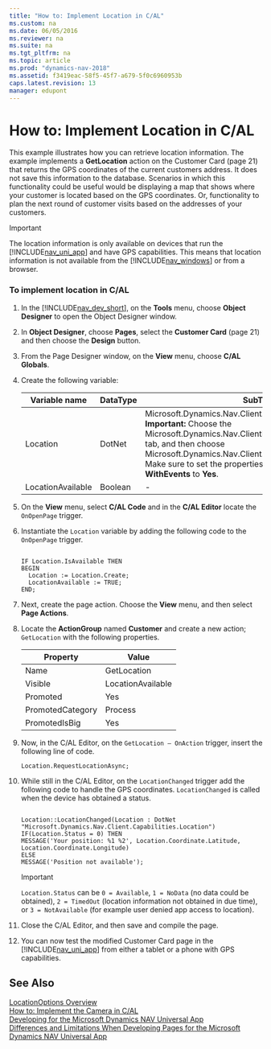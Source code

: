 ```yaml
---
title: "How to: Implement Location in C/AL"
ms.custom: na
ms.date: 06/05/2016
ms.reviewer: na
ms.suite: na
ms.tgt_pltfrm: na
ms.topic: article
ms.prod: "dynamics-nav-2018"
ms.assetid: f3419eac-58f5-45f7-a679-5f0c6960953b
caps.latest.revision: 13
manager: edupont
---
```

# How to: Implement Location in C/AL
This example illustrates how you can retrieve location information. The example implements a **GetLocation** action on the Customer Card \(page 21\) that returns the GPS coordinates of the current customers address. It does not save this information to the database. Scenarios in which this functionality could be useful would be displaying a map that shows where your customer is located based on the GPS coordinates. Or, functionality to plan the next round of customer visits based on the addresses of your customers.  

> [!IMPORTANT]  
>  The location information is only available on devices that run the [!INCLUDE[nav_uni_app](includes/nav_uni_app_md.md)] and have GPS capabilities. This means that location information is not available from the [!INCLUDE[nav_windows](includes/nav_windows_md.md)] or from a browser.  

### To implement location in C/AL  

1.  In the [!INCLUDE[nav_dev_short](includes/nav_dev_short_md.md)], on the **Tools** menu, choose **Object Designer** to open the Object Designer window.  

2.  In **Object Designer**, choose **Pages**, select the **Customer Card** \(page 21\) and then choose the **Design** button.  

3.  From the Page Designer window, on the **View** menu, choose **C/AL Globals**.  

4.  Create the following variable:  

    |Variable name|DataType|SubType|  
    |-------------------|--------------|-------------|  
    |Location|DotNet|Microsoft.Dynamics.Nav.Client.Capabilities.LocationProvider **Important:**  Choose the Microsoft.Dynamics.Nav.ClientExtensions dll on the **Server** tab, and then choose Microsoft.Dynamics.Nav.Client.Capabilities.LocationProvider Make sure to set the properties **RunOnClient** and **WithEvents** to **Yes**.|  
    |LocationAvailable|Boolean|-|  

5.  On the **View** menu, select **C/AL Code** and in the **C/AL Editor** locate the `OnOpenPage` trigger.  

6.  Instantiate the `Location` variable by adding the following code to the `OnOpenPage` trigger.  

    ```  

    IF Location.IsAvailable THEN  
    BEGIN  
      Location := Location.Create;  
      LocationAvailable := TRUE;  
    END;  
    ```  

7.  Next, create the page action. Choose the **View** menu, and then select **Page Actions**.  

8.  Locate the **ActionGroup** named **Customer** and create a new action; `GetLocation` with the following properties.  

    |Property|Value|  
    |--------------|-----------|  
    |Name|GetLocation|  
    |Visible|LocationAvailable|  
    |Promoted|Yes|  
    |PromotedCategory|Process|  
    |PromotedIsBig|Yes|  

9. Now, in the C/AL Editor, on the `GetLocation – OnAction` trigger, insert the following line of code.  

    ```  
    Location.RequestLocationAsync;  
    ```  

10. While still in the C/AL Editor, on the `LocationChanged` trigger add the following code to handle the GPS coordinates. `LocationChanged` is called when the device has obtained a status.  

    ```  

    Location::LocationChanged(Location : DotNet "Microsoft.Dynamics.Nav.Client.Capabilities.Location")  
    IF(Location.Status = 0) THEN  
    MESSAGE('Your position: %1 %2', Location.Coordinate.Latitude, Location.Coordinate.Longitude)  
    ELSE  
    MESSAGE('Position not available');  
    ```  

    > [!IMPORTANT]  
    >  `Location.Status` can be `0 = Available`, `1 = NoData` \(no data could be obtained\), `2 = TimedOut` \(location information not obtained in due time\), or `3 = NotAvailable` \(for example user denied app access to location\).  

11. Close the C/AL Editor, and then save and compile the page.  

12. You can now test the modified Customer Card page in the [!INCLUDE[nav_uni_app](includes/nav_uni_app_md.md)] from either a tablet or a phone with GPS capabilities.  

## See Also  
 [LocationOptions Overview](LocationOptions-Overview.md)   
 [How to: Implement the Camera in C/AL](How-to--Implement-the-Camera-in-C-AL.md)   
 [Developing for the Microsoft Dynamics NAV Universal App](Developing-for-the-Microsoft-Dynamics-NAV-Universal-App.md)   
 [Differences and Limitations When Developing Pages for the Microsoft Dynamics NAV Universal App](Differences-and-Limitations-When-Developing-Pages-for-the-Microsoft-Dynamics-NAV-Universal-App.md)
